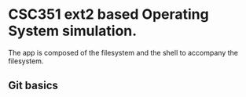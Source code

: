 # CSC351 ext2 based Operating System simulation.
The app is composed of the filesystem and the shell to accompany the filesystem.

## Git basics

